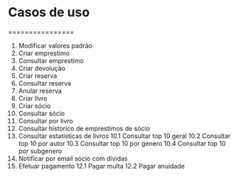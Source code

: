 # Casos de uso
================

1. Modificar valores padrão
2. Criar emprestimo
3. Consultar emprestimo
4. Criar devolução
5. Criar reserva
6. Consultar reserva
7. Anular reserva
8. Criar livro
9. Criar sócio
10. Consultar sócio
11. Consultar por livro
12. Consultar historico de emprestimos de sócio
13. Consultar estatisticas de livros
    10.1 Consultar top 10 geral
    10.2 Consultar top 10 por autor
    10.3 Consultar top 10 por genero
    10.4 Consultar top 10 por subgenero
14. Notificar por email sócio com dívidas
15. Efetuar pagamento
    12.1 Pagar multa
    12.2 Pagar anuidade